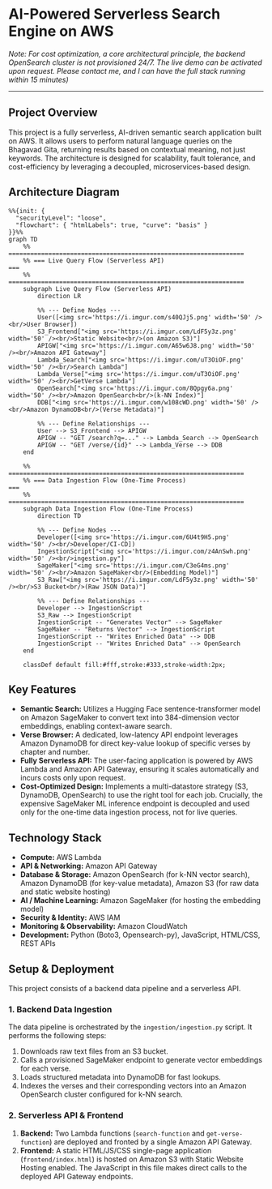 # AI-Powered Serverless Search Engine on AWS

*Note: For cost optimization, a core architectural principle, the backend OpenSearch cluster is not provisioned 24/7. The live demo can be activated upon request. Please contact me, and I can have the full stack running within 15 minutes)*

---

## Project Overview

This project is a fully serverless, AI-driven semantic search application built on AWS. It allows users to perform natural language queries on the Bhagavad Gita, returning results based on contextual meaning, not just keywords. The architecture is designed for scalability, fault tolerance, and cost-efficiency by leveraging a decoupled, microservices-based design.

## Architecture Diagram
```mermaid 
%%{init: {
  "securityLevel": "loose",
  "flowchart": { "htmlLabels": true, "curve": "basis" }
}}%%
graph TD
    %% =================================================================
    %% === Live Query Flow (Serverless API)                          ===
    %% =================================================================
    subgraph Live Query Flow (Serverless API)
        direction LR

        %% --- Define Nodes ---
        User([<img src='https://i.imgur.com/s40QJj5.png' width='50' /><br/>User Browser])
        S3_Frontend["<img src='https://i.imgur.com/LdF5y3z.png' width='50' /><br/>Static Website<br/>(on Amazon S3)"]
        APIGW["<img src='https://i.imgur.com/A65w6J8.png' width='50' /><br/>Amazon API Gateway"]
        Lambda_Search["<img src='https://i.imgur.com/uT3OiOF.png' width='50' /><br/>Search Lambda"]
        Lambda_Verse["<img src='https://i.imgur.com/uT3OiOF.png' width='50' /><br/>GetVerse Lambda"]
        OpenSearch["<img src='https://i.imgur.com/8Qpgy6a.png' width='50' /><br/>Amazon OpenSearch<br/>(k-NN Index)"]
        DDB["<img src='https://i.imgur.com/w108cWD.png' width='50' /><br/>Amazon DynamoDB<br/>(Verse Metadata)"]

        %% --- Define Relationships ---
        User --> S3_Frontend --> APIGW
        APIGW -- "GET /search?q=..." --> Lambda_Search --> OpenSearch
        APIGW -- "GET /verse/{id}" --> Lambda_Verse --> DDB
    end

    %% =================================================================
    %% === Data Ingestion Flow (One-Time Process)                    ===
    %% =================================================================
    subgraph Data Ingestion Flow (One-Time Process)
        direction TD

        %% --- Define Nodes ---
        Developer([<img src='https://i.imgur.com/6U4t9H5.png' width='50' /><br/>Developer/CI-CD])
        IngestionScript["<img src='https://i.imgur.com/z4AnSwh.png' width='50' /><br/>ingestion.py"]
        SageMaker["<img src='https://i.imgur.com/C3eG4ms.png' width='50' /><br/>Amazon SageMaker<br/>(Embedding Model)"]
        S3_Raw["<img src='https://i.imgur.com/LdF5y3z.png' width='50' /><br/>S3 Bucket<br/>(Raw JSON Data)"]

        %% --- Define Relationships ---
        Developer --> IngestionScript
        S3_Raw --> IngestionScript
        IngestionScript -- "Generates Vector" --> SageMaker
        SageMaker -- "Returns Vector" --> IngestionScript
        IngestionScript -- "Writes Enriched Data" --> DDB
        IngestionScript -- "Writes Enriched Data" --> OpenSearch
    end

    classDef default fill:#fff,stroke:#333,stroke-width:2px;
```

## Key Features

-   **Semantic Search:** Utilizes a Hugging Face sentence-transformer model on Amazon SageMaker to convert text into 384-dimension vector embeddings, enabling context-aware search.
-   **Verse Browser:** A dedicated, low-latency API endpoint leverages Amazon DynamoDB for direct key-value lookup of specific verses by chapter and number.
-   **Fully Serverless API:** The user-facing application is powered by AWS Lambda and Amazon API Gateway, ensuring it scales automatically and incurs costs only upon request.
-   **Cost-Optimized Design:** Implements a multi-datastore strategy (S3, DynamoDB, OpenSearch) to use the right tool for each job. Crucially, the expensive SageMaker ML inference endpoint is decoupled and used only for the one-time data ingestion process, not for live queries.

## Technology Stack

-   **Compute:** AWS Lambda
-   **API & Networking:** Amazon API Gateway
-   **Database & Storage:** Amazon OpenSearch (for k-NN vector search), Amazon DynamoDB (for key-value metadata), Amazon S3 (for raw data and static website hosting)
-   **AI / Machine Learning:** Amazon SageMaker (for hosting the embedding model)
-   **Security & Identity:** AWS IAM
-   **Monitoring & Observability:** Amazon CloudWatch
-   **Development:** Python (Boto3, Opensearch-py), JavaScript, HTML/CSS, REST APIs

## Setup & Deployment

This project consists of a backend data pipeline and a serverless API.

### 1. Backend Data Ingestion
The data pipeline is orchestrated by the `ingestion/ingestion.py` script. It performs the following steps:
1.  Downloads raw text files from an S3 bucket.
2.  Calls a provisioned SageMaker endpoint to generate vector embeddings for each verse.
3.  Loads structured metadata into DynamoDB for fast lookups.
4.  Indexes the verses and their corresponding vectors into an Amazon OpenSearch cluster configured for k-NN search.

### 2. Serverless API & Frontend
1.  **Backend:** Two Lambda functions (`search-function` and `get-verse-function`) are deployed and fronted by a single Amazon API Gateway.
2.  **Frontend:** A static HTML/JS/CSS single-page application (`frontend/index.html`) is hosted on Amazon S3 with Static Website Hosting enabled. The JavaScript in this file makes direct calls to the deployed API Gateway endpoints.
